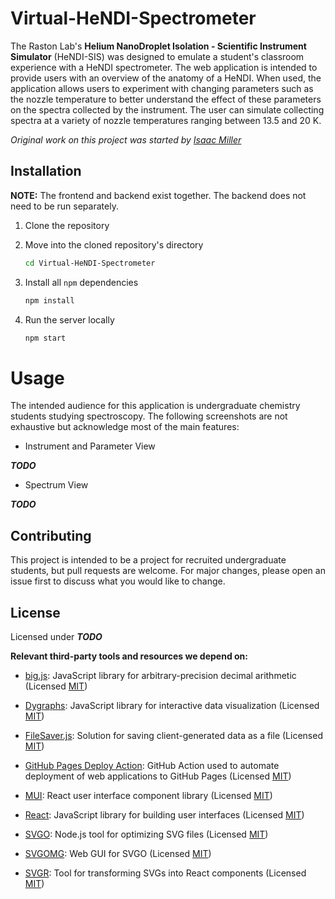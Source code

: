 # Virtual-HeNDI-Spectrometer

The Raston Lab's **Helium NanoDroplet Isolation - Scientific Instrument Simulator** (HeNDI-SIS) was designed to emulate a student's classroom experience with a HeNDI spectrometer. The web application is intended to provide users with an overview of the anatomy of a HeNDI. When used, the application allows users to experiment with changing parameters such as the nozzle temperature to better understand the effect of these parameters on the spectra collected by the instrument. The user can simulate collecting spectra at a variety of nozzle temperatures ranging between 13.5 and 20 K.

*Original work on this project was started by [Isaac Miller](https://github.com/isaac-j-miller)*

## Installation

**NOTE:** The frontend and backend exist together. The backend does not need to be run separately.

1. Clone the repository

2. Move into the cloned repository's directory

   ```bash
   cd Virtual-HeNDI-Spectrometer
   ```

3. Install all `npm` dependencies

   ```bash
   npm install
   ```

4. Run the server locally

   ```bash
   npm start
   ```

# Usage

The intended audience for this application is undergraduate chemistry students studying spectroscopy. The following screenshots are not exhaustive but acknowledge most of the main features:

- Instrument and Parameter View

**_TODO_**

- Spectrum View

**_TODO_**

## Contributing

This project is intended to be a project for recruited undergraduate students, but pull requests are welcome. For major changes, please open an issue first to discuss what you would like to change.

## License

Licensed under **_TODO_**

**Relevant third-party tools and resources we depend on:**

- [big.js](https://github.com/MikeMcl/big.js): JavaScript library for arbitrary-precision decimal arithmetic (Licensed [MIT](https://github.com/MikeMcl/big.js/blob/master/LICENCE.md))

- [Dygraphs](https://github.com/danvk/dygraphs): JavaScript library for interactive data visualization (Licensed [MIT](https://github.com/danvk/dygraphs/blob/master/LICENSE.txt))

- [FileSaver.js](https://github.com/eligrey/FileSaver.js): Solution for saving client-generated data as a file (Licensed [MIT](https://github.com/eligrey/FileSaver.js/blob/master/LICENSE.md))

- [GitHub Pages Deploy Action](https://github.com/JamesIves/github-pages-deploy-action): GitHub Action used to automate deployment of web applications to GitHub Pages (Licensed [MIT](https://github.com/JamesIves/github-pages-deploy-action/blob/dev/LICENSE))

- [MUI](https://mui.com/): React user interface component library (Licensed [MIT](https://github.com/mui/material-ui/blob/master/LICENSE))

- [React](https://react.dev/): JavaScript library for building user interfaces (Licensed [MIT](https://github.com/facebook/react/blob/main/LICENSE))

- [SVGO](https://github.com/svg/svgo): Node.js tool for optimizing SVG files (Licensed [MIT](https://github.com/svg/svgo/blob/main/LICENSE))

- [SVGOMG](https://github.com/jakearchibald/svgomg): Web GUI for SVGO (Licensed [MIT](https://github.com/jakearchibald/svgomg/blob/main/LICENSE.md))

- [SVGR](https://github.com/gregberge/svgr): Tool for transforming SVGs into React components (Licensed [MIT](https://github.com/gregberge/svgr/blob/main/LICENSE))
